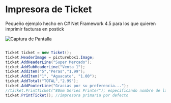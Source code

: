 # Impresora de Ticket

Pequeño ejemplo hecho en C# Net Framework 4.5 para los que quieren imprimir facturas en postick

![Captura de Pantalla](https://raw.githubusercontent.com/RicardoValladares/Impresora_de_Ticket/main/ticket.png)

```cs

Ticket ticket = new Ticket();
ticket.HeaderImage = picturebox1.Image;
ticket.AddHeaderLine("Super Mercado");
ticket.AddSubHeaderLine("Venta 1");
ticket.AddItem("5","Peras","1.99");
ticket.AddItem("1", "Aguacate", "1.00");
ticket.AddTotal("TOTAL","2.99");
ticket.AddFooterLine("Gracias por su preferencia...");
//ticket.PrintTicket("80mm Series Printer"); especificando nombre de la impresora
ticket.PrintTicket(); //impresora primaria por defecto

```
